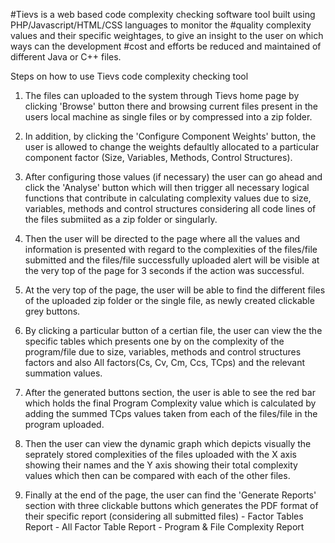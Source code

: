 #Tievs is a web based code complexity checking software tool built using PHP/Javascript/HTML/CSS languages to monitor the #quality complexity values and their specific weightages, to give an insight to the user on which ways can the development #cost and efforts be reduced and maintained of different Java or C++ files.

Steps on how to use Tievs code complexity checking tool

1. The files can uploaded to the system through Tievs home page by clicking 'Browse' button there and browsing current files present in the users local machine   as single files or by compressed into a zip folder.

2. In addition, by clicking the 'Configure Component Weights' button, the user is allowed to change the weights defaultly allocated to a particular component factor (Size, Variables, Methods, Control Structures).

3. After configuring those values (if necessary) the user can go ahead and click the 'Analyse' button which will then trigger all necessary logical functions that contribute in calculating complexity values due to size, variables, methods and control structures considering all code lines of the files submiited as a zip folder or singularly.

4. Then the user will be directed to the page where all the values and information is presented with regard to the complexities of the files/file submitted and the files/file successfully uploaded alert will be visible at the very top of the page for 3 seconds if the action was successful.

5. At the very top of the page, the user will be able to find the different files of the uploaded zip folder or the single file, as newly created clickable grey buttons.

6. By clicking a particular button of a certian file, the user can view the the specific tables which presents one by on the complexity of the program/file due to size, variables, methods and control structures factors and also All factors(Cs, Cv, Cm, Ccs, TCps) and the relevant summation values.

7. After the generated buttons section, the user is able to see the red bar which holds the final Program Complexity value which is calculated by adding the summed TCps values taken from each of the files/file in the program uploaded. 

8. Then the user can view the dynamic graph which depicts visually the seprately stored complexities of the files uploaded with the X axis showing their names and the Y axis showing their total complexity values which then can be compared with each of the other files.

9. Finally at the end of the page, the user can find the 'Generate Reports' section with three clickable buttons which generates the PDF format of their specific report (considering all submitted files)
        - Factor Tables Report
        - All Factor Table Report
        - Program & File Complexity Report
